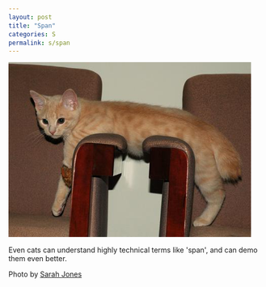 ```yaml
---
layout: post
title: "Span"
categories: S
permalink: s/span
---
```


<img src="/images/s/span.jpg">

Even cats can understand highly technical terms like 'span', and can demo them even better.

Photo by <a href="http://www.flickr.com/photos/sarahakabmg/3459350356/">Sarah Jones</a>